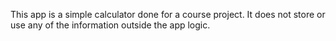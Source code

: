 This app is a simple calculator done for a course project. It does not store or use any of the information outside the app logic.